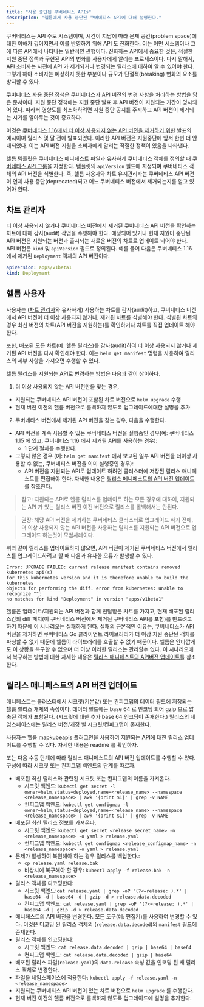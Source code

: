 ```yaml
---
title: "사용 중단된 쿠버네티스 APIs"
description: "헬름에서 사용 중단된 쿠버네티스 API에 대해 설명한다."
---
```


쿠버네티스는 API 주도 시스템이며, 시간이 지남에 따라
문제 공간(problem space)에 대한 이해가 깊어지면서 이를 반영하기 위해 API 도 진화한다.
이는 어떤 시스템이나 그에 따른 API에서 나타나는 일반적인 관행이다. 
진화하는 API에서 중요한 것은, 적절한 지원 중단 정책과 
구현된 API의 변화를 사용자에게 알리는 프로세스이다. 다시 말해서,
API 소비자는 사전에 API 가 제거되거나 변경되는 릴리스에 대하여 알 수 있어야 한다.
그렇게 해야 소비자는 예상하지 못한 부분이나 규모가 단절적(breaking) 변화의 요소를 방지할 수 있다.

[쿠버네티스 사용 
중단 정책](https://kubernetes.io/docs/reference/using-api/deprecation-policy/)은
쿠버네티스가 API 버전의 변경 사항을 처리하는 방법을 담은 문서이다.
지원 중단 정책에는 지원 중단 발표 후 API 
버전이 지원되는 기간이 명시되어 있다. 따라서 영향도를 최소화하려면 
지원 중단 공지를 주시하고 API 버전이 제거되는 시기를 알아두는 것이 
중요하다.

이것은 [쿠버네티스 1.16에서 
더 이상 사용되지 않는 API 
버전을 제거하기 위한](https://kubernetes.io/blog/2019/07/18/api-deprecations-in-1-16/) 발표의 예시이며
릴리스 몇 달 전에 발표되었다. 이러한 API 버전은
지원중단에 앞서 한번 더 안내되었다.
이는 API 버전 지원을 소비자에게 알리는 적절한 정책이 있음을 나타낸다.

헬름 템플릿은 쿠버네티스 메니페스트 파일과 유사하게 
쿠버네티스 객체를 정의할 때 [쿠버네티스 API 
그룹](https://kubernetes.io/docs/concepts/overview/kubernetes-api/#api-groups)을 지정한다.
템플릿의 `apiVersion` 필드에 지정되며 쿠버네티스 객체의 
API 버전을 식별한다. 즉, 헬름 사용자와 차트 유지관리자는 
쿠버네티스 API 버전이 언제 사용 중단(deprecated)되고
어느 쿠버네티스 버전에서 제거되는지를 알고 있어야 한다.

## 차트 관리자

더 이상 사용되지 않거나 쿠버네티스 버전에서 제거된 쿠버네티스 
API 버전을 확인하는 차트에 대해 감사(audit) 작업을 수행해야 한다. 
예정되어 있거나 현재 지원이 중단된 API 버전은 지원되는 버전과 출시되는 
새로운 버전의 차트로 업데이트 되어야 한다. API 버전은 `kind` 및 
`apiVersion` 필드로 정의된다. 예를 들어 다음은 쿠버네티스 1.16 
에서 제거된 `Deployment` 객체의 API 버전이다.

```yaml
apiVersion: apps/v1beta1
kind: Deployment
```

## 헬름 사용자

사용자는 ([차트 관리자](#차트-관리자)와 유사하게) 사용하는 
차트를 감사(audit)하고, 쿠버네티스 버전에서 API 버전이 
더 이상 사용되지 않거나, 제거된 차트를 식별해야 한다. 
식별된 차트의 경우 최신 버전의 차트(API 버전을 지원하는)를 
확인하거나 차트를 직접 업데이트 해야한다.

또한, 배포된 모든 차트(예: 헬름 릴리스)를 감사(audit)하여 더 이상 
사용되지 않거나 제거된 API 버전을 다시 확인해야 한다. 
이는 `helm get manifest` 명령을 사용하여 릴리스의 세부 사항을 가져오면 수행할 수 있다.

헬름 릴리스를 지원되는 API로 변경하는 방법은 다음과 같이 
상이하다.

1. 더 이상 사용되지 않는 API 버전만을 찾는 경우,
  - 지원되는 쿠버네티스 API 버전이 포함된 차트 버전으로 `helm upgrade` 
    수행
  - 현재 버전 이전의 헬름 버전으로 롤백하지 않도록
    업그레이드에대한 설명을 추가
2. 쿠버네티스 버전에서 제거된 API 버전을 찾는 경우, 
   다음을 수행한다.
  - API 버전을 계속 사용할 수 있는 쿠버네티스 버전을 실행중인 경우(예: 쿠버네티스 1.15 에 있고, 쿠버네티스 1.16 에서 제거될 API를 사용하는 경우):
    - 1 단계 절차를 수행한다.
  - 그렇지 않은 경우 (예: `helm get manifest` 에서 
    보고된 일부 API 버전을 더이상 사용할 수 없는, 쿠버네티스 버전을 이미 실행중인 경우):
    - API 버전을 지원되는 API로 업데이트 하려면 클러스터에 
	  저장된 릴리스 매니페스트를 편집해야 한다. 
	  자세한 내용은 [릴리스 메니페스트의 API 버전 업데이트](#릴리스-매니페스트의-API-버전-업데이트)를 
	  참조한다.

> 참고: 지원되는 API로 헬름 릴리스를 업데이트 하는 모든 경우에 대하여, 
지원되는 API 가 있는 릴리스 버전 이전 버전으로 릴리스를 
롤백해서는 안된다.

> 권장: 해당 API 버전을 제거하는 쿠버네티스 클러스터로 업그레이드 하기 전에, 
더 이상 사용되지 않는 API 버전을 사용하는 릴리스를 
지원되는 API 버전으로 업그레이드 하는것이 모범사례이다.

위와 같이 릴리스를 업데이트하지 않으면, API 버전이 
제거된 쿠버네티스 버전에서 릴리스를 업그레이드하려고 할 때 
다음과 유사한 오류가 발생할 수 있다.

```
Error: UPGRADE FAILED: current release manifest contains removed kubernetes api(s)
for this kubernetes version and it is therefore unable to build the kubernetes
objects for performing the diff. error from kubernetes: unable to recognize "":
no matches for kind "Deployment" in version "apps/v1beta1"
```

헬름은 업데이트/지원되는 API 버전과 함께 
전달받은 차트를 가지고, 현재 배포된 릴리스간의
diff 패치(이 쿠버네티스 버전에서 제거된 쿠버네티스 API를 포함)를
만드려고 하기 때문에 이 시나리오는 실패하게 된다.
실패의 근본적인 이유는, 쿠버네티스가 API 버전을 제거하면 
쿠버네티스 Go 클라이언트 라이브러리가 더 이상 지원 중단된 
객체를 파싱할 수 없기 때문에 헬름이 라이브러리를 
호출할 수 없기 때문이다. 헬름은 안타깝게도 이 상황을 
복구할 수 없으며 더 이상 이러한 릴리스는 관리할수 없다. 이 시나리오에서 복구하는 방법에 대한 자세한 내용은 
[릴리스 매니페스트의 API버전 업데이트](릴리스-매니페스트의-API-버전-업데이트)를 참조한다.

## 릴리스 매니페스트의 API 버전 업데이트

매니페스트는 클러스터에서 시크릿(기본값) 또는 컨피그맵의 데이터 필드에 저장되는 
헬름 릴리스 개체의 속성이다. 데이터 필드에는 base 64 로 인코딩 되어 
gzip 으로 압축된 객체가 포함된다. (시크릿에 대한 추가 base 64 인코딩이 
존재한다.) 릴리스의 네임스페이스에는 릴리스 버전/개정 별 
시크릿/컨피그맵이 존재한다.

사용자는 헬름 [mapkubeapis](https://github.com/hickeyma/helm-mapkubeapis) 플러그인을 
사용하여 지원되는 API에 대한 릴리스 업데이트를 
수행할 수 있다. 자세한 내용은 readme 를 확인하자.

또는 다음 수동 단계에 따라 릴리스 매니페스트의 API 버전 
업데이트를 수행할 수 있다. 구성에 따라 시크릿 또는 컨피그맵 백엔드의 
단계를 따르자.

- 배포된 최신 릴리스와 관련된 시크릿 또는 컨피그맵의 이름을 
  가져온다.
  - 시크릿 백엔드: `kubectl get secret -l
    owner=helm,status=deployed,name=<release_name> --namespace
    <release_namespace> | awk '{print $1}' | grep -v NAME`
  - 컨피그맵 백엔드: `kubectl get configmap -l
    owner=helm,status=deployed,name=<release_name> --namespace
    <release_namespace> | awk '{print $1}' | grep -v NAME`
- 배포된 최신 릴리스 정보를 가져온다.
  - 시크릿 백엔드: `kubectl get secret <release_secret_name> -n
    <release_namespace> -o yaml > release.yaml`
  - 컨피그맵 백엔드: `kubectl get configmap <release_configmap_name> -n
    <release_namespace> -o yaml > release.yaml`
- 문제가 발생하여 복원해야 하는 경우 릴리스를 백업한다.:
  - `cp release.yaml release.bak`
  - 비상시에 복구해야 할 경우: `kubectl apply -f release.bak -n
    <release_namespace>`
- 릴리스 객체를 디코딩한다: 
  - 시크릿 백엔드:`cat release.yaml | grep -oP '(?<=release: ).*' | base64 -d
    | base64 -d | gzip -d > release.data.decoded`
  - 컨피그맵 백엔드: `cat release.yaml | grep -oP '(?<=release: ).*' | base64
    -d | gzip -d > release.data.decoded`
- 매니페스트의 API 버전을 변경한다. 모든 도구(예: 편집기)를 사용하여 
  변경할 수 있다. 이것은 디코딩 된 릴리스 
  객체의 (`release.data.decoded`)의 `manifest` 필드에 존재한다.
- 릴리스 객체를 인코딩한다:
  - 시크릿 백엔드: `cat release.data.decoded | gzip | base64 | base64`
  - 컨피그맵 백엔드: `cat release.data.decoded | gzip | base64`
- 배포된 릴리스 파일(`release.yaml`)의 
  `data.release` 속성 값을 인코딩 된 새 릴리스 객체로 변경한다.
- 파일을 네임스페이스에 적용한다: `kubectl apply -f release.yaml -n
  <release_namespace>`
- 지원되는 쿠버네티스 API 버전이 있는 차트 버전으로 `helm upgrade` 를 
  수행한다.
- 현재 버전 이전의 헬름 버전으로 롤백하지 않도록 업그레이드에 
  설명을 추가한다.
